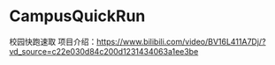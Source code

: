 # CampusQuickRun
校园快跑速取
项目介绍：https://www.bilibili.com/video/BV16L411A7Dj/?vd_source=c22e030d84c200d1231434063a1ee3be
